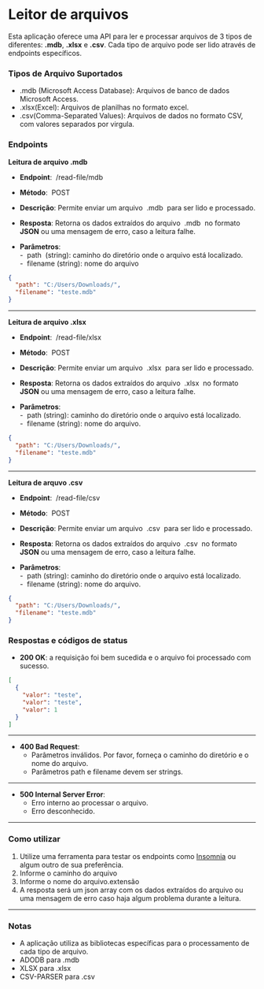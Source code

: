 # Leitor de arquivos

Esta aplicação oferece uma API para ler e processar arquivos de 3 tipos de diferentes: **.mdb**, **.xlsx** e **.csv**. Cada tipo de arquivo pode ser lido através de endpoints específicos.

### Tipos de Arquivo Suportados

- .mdb (Microsoft Access Database): Arquivos de banco de dados Microsoft Access.
- .xlsx(Excel): Arquivos de planilhas no formato excel.
-  .csv(Comma-Separated Values): Arquivos de dados no formato CSV, com valores separados por virgula.

### Endpoints <br>

**Leitura de arquivo .mdb**

- <p><b>Endpoint</b>: <span style="background-color: rgba(255,255,255,.2); padding: 1px 4px; border-radius: 4px">/read-file/mdb</span></p> 
- <p><b>Método</b>: <span style="background-color: rgba(255,255,255,.2); padding: 1px 4px; border-radius: 4px">POST</span></p>
- <p><b>Descrição</b>: Permite enviar um arquivo <span style="background-color: rgba(255,255,255,.2); padding: 1px 4px; border-radius: 4px">.mdb</span> para ser lido e processado.</p>
-  <p><b>Resposta</b>: Retorna os dados extraídos do arquivo <span style="background-color: rgba(255,255,255,.2); padding: 1px 4px; border-radius: 4px">.mdb</span> no formato <b>JSON</b> ou uma mensagem de erro, caso a leitura falhe.</p>
-  <p><b>Parâmetros</b>: <br>
    -  <span style="background-color: rgba(255,255,255,.2); padding: 1px 4px; border-radius: 4px">path </span>(string): caminho do diretório onde o arquivo está localizado.<br>
    -  <span style="background-color: rgba(255,255,255,.2); padding: 1px 4px; border-radius: 4px">filename</span>(string): nome do arquivo
  </p>  
  
  ```json
  {
    "path": "C:/Users/Downloads/",
    "filename": "teste.mdb"
  }
  ```

---

**Leitura de arquivo .xlsx**

- <p><b>Endpoint</b>: <span style="background-color: rgba(255,255,255,.2); padding: 1px 4px; border-radius: 4px">/read-file/xlsx</span></p> 
- <p><b>Método</b>: <span style="background-color: rgba(255,255,255,.2); padding: 1px 4px; border-radius: 4px">POST</span></p>
- <p><b>Descrição</b>: Permite enviar um arquivo <span style="background-color: rgba(255,255,255,.2); padding: 1px 4px; border-radius: 4px">.xlsx</span> para ser lido e processado.</p>
-  <p><b>Resposta</b>: Retorna os dados extraídos do arquivo <span style="background-color: rgba(255,255,255,.2); padding: 1px 4px; border-radius: 4px">.xlsx</span> no formato <b>JSON</b> ou uma mensagem de erro, caso a leitura falhe.</p>
-  <p><b>Parâmetros</b>: <br>
    -  <span style="background-color: rgba(255,255,255,.2); padding: 1px 4px; border-radius: 4px">path</span>(string): caminho do diretório onde o arquivo está localizado.<br>
    -  <span style="background-color: rgba(255,255,255,.2); padding: 1px 4px; border-radius: 4px">filename</span>(string): nome do arquivo.
  </p>  

  ```json
  {
    "path": "C:/Users/Downloads/",
    "filename": "teste.mdb"
  }
  ```


---

**Leitura de arquvo .csv**

- <p><b>Endpoint</b>: <span style="background-color: rgba(255,255,255,.2); padding: 1px 4px; border-radius: 4px">/read-file/csv</span></p> 
- <p><b>Método</b>: <span style="background-color: rgba(255,255,255,.2); padding: 1px 4px; border-radius: 4px">POST</span></p>
- <p><b>Descrição</b>: Permite enviar um arquivo <span style="background-color: rgba(255,255,255,.2); padding: 1px 4px; border-radius: 4px">.csv</span> para ser lido e processado.</p>
-  <p><b>Resposta</b>: Retorna os dados extraídos do arquivo <span style="background-color: rgba(255,255,255,.2); padding: 1px 4px; border-radius: 4px">.csv</span> no formato <b>JSON</b> ou uma mensagem de erro, caso a leitura falhe.</p>
-  <p><b>Parâmetros</b>: <br>
    -  <span style="background-color: rgba(255,255,255,.2); padding: 1px 4px; border-radius: 4px">path</span>(string): caminho do diretório onde o arquivo está localizado.<br>
    -  <span style="background-color: rgba(255,255,255,.2); padding: 1px 4px; border-radius: 4px">filename</span>(string): nome do arquivo.
  </p>  
  
  ```json
  {
    "path": "C:/Users/Downloads/",
    "filename": "teste.mdb"
  }
  ```

### Respostas e códigos de status
- **200 OK**: a requisição foi bem sucedida e o arquivo foi processado com sucesso.
```json
[
  {
    "valor": "teste",
    "valor": "teste",
    "valor": 1
  }
]
```
---
- **400 Bad Request**: 
  - Parâmetros inválidos. Por favor, forneça o caminho do diretório e o nome do arquivo.
  - Parâmetros path e filename devem ser strings. 
---
- **500 Internal Server Error**: 
  -  Erro interno ao processar o arquivo.
  -  Erro desconhecido.
  
---

### Como utilizar

1. Utilize uma ferramenta para testar os endpoints como [Insomnia](https://insomnia.rest/download) ou algum outro de sua preferência.
2. Informe o caminho do arquivo
3. Informe o nome do arquivo.extensão
4. A resposta será um json array com os dados extraídos do arquivo ou uma mensagem  de erro caso haja algum problema durante a leitura.

---


### Notas

* A aplicação utiliza as bibliotecas específicas para o processamento de cada tipo de arquivo.
* ADODB para .mdb
* XLSX para .xlsx
* CSV-PARSER para .csv
